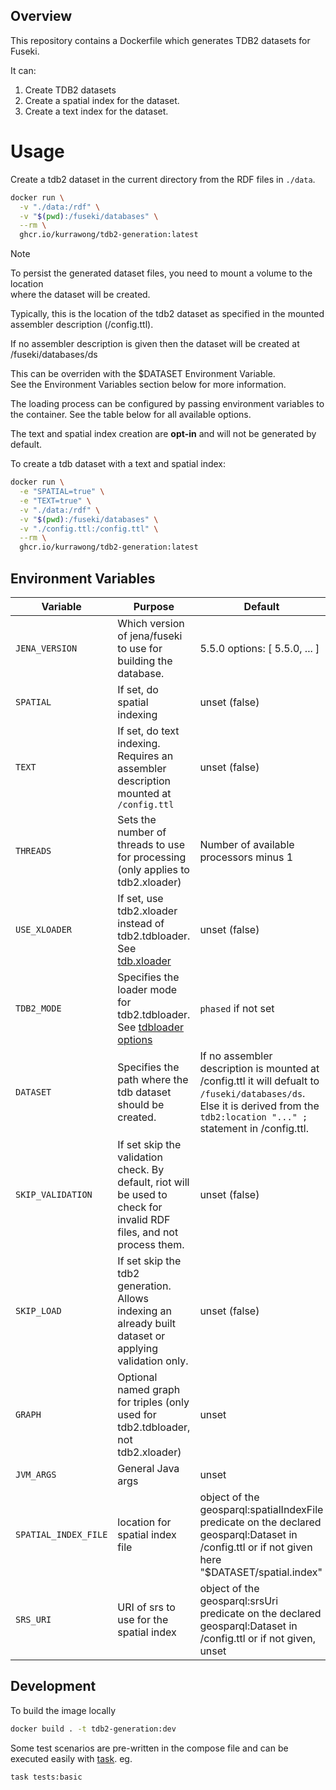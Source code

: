 ## Overview

This repository contains a Dockerfile which generates TDB2 datasets for Fuseki.

It can:

1. Create TDB2 datasets
2. Create a spatial index for the dataset.
3. Create a text index for the dataset.

# Usage

Create a tdb2 dataset in the current directory from the RDF files in `./data`.

```bash
docker run \
  -v "./data:/rdf" \
  -v "$(pwd):/fuseki/databases" \
  --rm \
  ghcr.io/kurrawong/tdb2-generation:latest
```

> [!NOTE]  
> To persist the generated dataset files, you need to mount a volume to the location  
> where the dataset will be created.
>
> Typically, this is the location of the tdb2 dataset as specified in the mounted  
> assembler description (/config.ttl).
>
> If no assembler description is given then the dataset will be created at  
> /fuseki/databases/ds
>
> This can be overriden with the $DATASET Environment Variable.  
> See the Environment Variables section below for more information.

The loading process can be configured by passing environment variables to the container.
See the table below for all available options.

The text and spatial index creation are **opt-in** and will not be generated by default.

To create a tdb dataset with a text and spatial index:

```bash
docker run \
  -e "SPATIAL=true" \
  -e "TEXT=true" \
  -v "./data:/rdf" \
  -v "$(pwd):/fuseki/databases" \
  -v "./config.ttl:/config.ttl" \
  --rm \
  ghcr.io/kurrawong/tdb2-generation:latest
```

## Environment Variables

| Variable             | Purpose                                                                                                                                              | Default                                                                                                                                                                        | Usage Example                                           |
| -------------------- | ---------------------------------------------------------------------------------------------------------------------------------------------------- | ------------------------------------------------------------------------------------------------------------------------------------------------------------------------------ | ------------------------------------------------------- |
| `JENA_VERSION`       | Which version of jena/fuseki to use for building the database.                                                                                       | 5.5.0 options: \[ 5.5.0, ... ]                                                                                                                                                 | `JENA_VERSION=5.5.0`                                    |
| `SPATIAL`            | If set, do spatial indexing                                                                                                                          | unset (false)                                                                                                                                                                  | `SPATIAL=true`                                          |
| `TEXT`               | If set, do text indexing. Requires an assembler description mounted at `/config.ttl`                                                                 | unset (false)                                                                                                                                                                  | `TEXT=true`                                             |
| `THREADS`            | Sets the number of threads to use for processing <br> (only applies to tdb2.xloader)                                                                 | Number of available processors minus 1                                                                                                                                         | `THREADS=4`                                             |
| `USE_XLOADER`        | If set, use tdb2.xloader instead of tdb2.tdbloader. <br> See [tdb.xloader](https://jena.apache.org/documentation/tdb/tdb-xloader.html)               | unset (false)                                                                                                                                                                  | `USE_XLOADER=true`                                      |
| `TDB2_MODE`          | Specifies the loader mode for tdb2.tdbloader. <br> See [tdbloader options](https://jena.apache.org/documentation/tdb2/tdb2_cmds.html#loader-options) | `phased` if not set                                                                                                                                                            | `TDB2_MODE=sequential`                                  |
| `DATASET`            | Specifies the path where the tdb dataset should be created.                                                                                          | If no assembler description is mounted at /config.ttl it will defualt to `/fuseki/databases/ds`. Else it is derived from the `tdb2:location "..." ;` statement in /config.ttl. | `DATASET=/fuseki/databases/ds`                          |
| `SKIP_VALIDATION`    | If set skip the validation check. By default, riot will be used to check for invalid RDF files, and not process them.                                | unset (false)                                                                                                                                                                  | `SKIP_VALIDATION=true`                                  |
| `SKIP_LOAD`          | If set skip the tdb2 generation. Allows indexing an already built dataset or applying validation only.                                               | unset (false)                                                                                                                                                                  | `SKIP_LOAD=true`                                        |
| `GRAPH`              | Optional named graph for triples (only used for tdb2.tdbloader, not tdb2.xloader)                                                                    | unset                                                                                                                                                                          | `GRAPH=https://graphs/example`                          |
| `JVM_ARGS`           | General Java args                                                                                                                                    | unset                                                                                                                                                                          | `JVM_ARGS=-Xmx4G`                                       |
| `SPATIAL_INDEX_FILE` | location for spatial index file                                                                                                                      | object of the geosparql:spatialIndexFile predicate on the declared geosparql:Dataset in /config.ttl or if not given here "$DATASET/spatial.index"                              | `SPATIAL_INDEX_FILE=/fuseki/databases/ds/spatial.index` |
| `SRS_URI`            | URI of srs to use for the spatial index                                                                                                              | object of the geosparql:srsUri predicate on the declared geosparql:Dataset in /config.ttl or if not given, unset                                                               | `SRS_URI=http://www.opengis.net/def/crs/OGC/1.3/CRS84`  |

## Development

To build the image locally

```bash
docker build . -t tdb2-generation:dev
```

Some test scenarios are pre-written in the compose file and can be executed easily with
[task](https://taskfile.dev). eg.

```bash
task tests:basic
```
